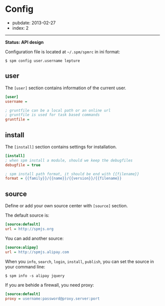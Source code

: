 # Config

- pubdate: 2013-02-27
- index: 2

-----

**Status: API design**

Configuration file is located at `~/.spm/spmrc` in ini format:

    $ spm config user.username lepture


## user

The `[user]` section contains information of the current user.

```ini
[user]
username =

; gruntfile can be a local path or an online url
; gruntfile is used for task based commands
gruntfile =
```

## install

The `[install]` section contains settings for installation.

```ini
[install]
; when spm install a module, should we keep the debugfiles
debugfile = true

; spm install path format, it should be end with {{filename}}
format = {{family}}/{{name}}/{{version}}/{{filename}}
```

## source

Define or add your own source center with `[source]` section.

The default source is:

```ini
[source:default]
url = http://spmjs.org
```

You can add another source:

```ini
[source:alipay]
url = http://spmjs.alipay.com
```

When you `info`, `search`, `login`, `install`, `publish`, you can set the source in your command line:

    $ spm info -s alipay jquery

If you are behide a firewall, you need proxy:

```ini
[source:default]
proxy = username:password@proxy.server:port
```
